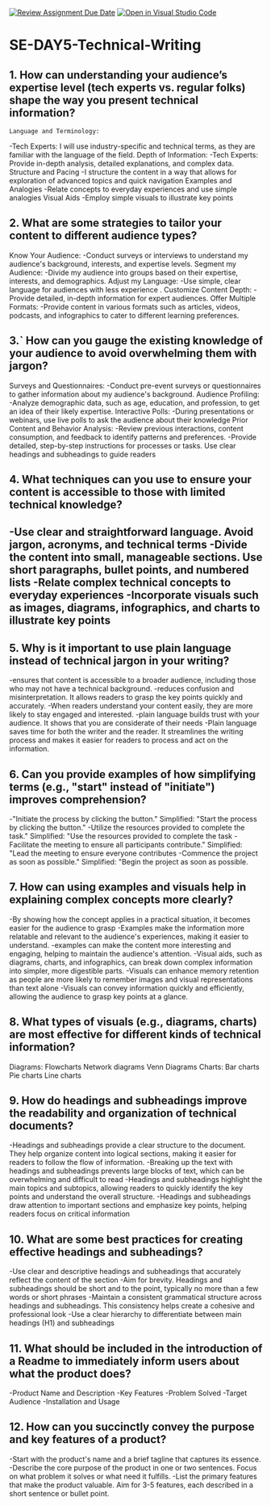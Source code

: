 [![Review Assignment Due Date](https://classroom.github.com/assets/deadline-readme-button-22041afd0340ce965d47ae6ef1cefeee28c7c493a6346c4f15d667ab976d596c.svg)](https://classroom.github.com/a/zsAR-pyY)
[![Open in Visual Studio Code](https://classroom.github.com/assets/open-in-vscode-2e0aaae1b6195c2367325f4f02e2d04e9abb55f0b24a779b69b11b9e10269abc.svg)](https://classroom.github.com/online_ide?assignment_repo_id=18447815&assignment_repo_type=AssignmentRepo)
# SE-DAY5-Technical-Writing
## 1. How can understanding your audience’s expertise level (tech experts vs. regular folks) shape the way you present technical information?
    Language and Terminology:
-Tech Experts: I will use industry-specific and technical terms, as they are 
 familiar with the language of the field.
   Depth of Information:
 -Tech Experts: Provide in-depth analysis, detailed explanations, and complex data. 
  Structure and Pacing
 -I structure the content in a way that allows for exploration of advanced topics and quick navigation
  Examples and Analogies
  -Relate concepts to everyday experiences and use simple analogies
  Visual Aids
  -Employ simple visuals to illustrate key points
  
## 2. What are some strategies to tailor your content to different audience types?
  Know Your Audience:
-Conduct surveys or interviews to understand my audience's background, interests, and expertise levels.
Segment my Audience:
-Divide my audience into groups based on their expertise, interests, and demographics.
Adjust my Language:
-Use simple, clear language for audiences with less experience
. Customize Content Depth:
-Provide detailed, in-depth information for expert audiences.
Offer Multiple Formats:
-Provide content in various formats such as articles, videos, podcasts, and infographics to cater to different learning preferences.

## 3.` How can you gauge the existing knowledge of your audience to avoid overwhelming them with jargon?
 Surveys and Questionnaires:
-Conduct pre-event surveys or questionnaires to gather information about my audience's background.
Audience Profiling:
-Analyze demographic data, such as age, education, and profession, to get an idea of their likely expertise.
Interactive Polls:
-During presentations or webinars, use live polls to ask the audience about their knowledge
Prior Content and Behavior Analysis:
-Review previous interactions, content consumption, and feedback to identify patterns and preferences.
-Provide detailed, step-by-step instructions for processes or tasks. Use clear headings and subheadings to guide readers

## 4. What techniques can you use to ensure your content is accessible to those with limited technical knowledge?
 -Use clear and straightforward language. Avoid jargon, acronyms, and technical terms
 -Divide the content into small, manageable sections. Use short paragraphs, bullet points, and numbered lists
 -Relate complex technical concepts to everyday experiences
 -Incorporate visuals such as images, diagrams, infographics, and charts to illustrate key points
 -
## 5. Why is it important to use plain language instead of technical jargon in your writing?
 -ensures that content is accessible to a broader audience, including those who may not have a technical background.
 -reduces confusion and misinterpretation. It allows readers to grasp the key points quickly and accurately.
 -When readers understand your content easily, they are more likely to stay engaged and interested.
 -plain language builds trust with your audience. It shows that you are considerate of their needs
 -Plain language saves time for both the writer and the reader. It streamlines the writing process and makes it easier for readers to process and act on the information.
 
## 6. Can you provide examples of how simplifying terms (e.g., "start" instead of "initiate") improves comprehension?
 -"Initiate the process by clicking the button." Simplified: "Start the process by clicking the button."
 -Utilize the resources provided to complete the task." Simplified: "Use the resources provided to complete the task
 -Facilitate the meeting to ensure all participants contribute." Simplified: "Lead the meeting to ensure everyone contributes
 -Commence the project as soon as possible." Simplified: "Begin the project as soon as possible.
 
## 7. How can using examples and visuals help in explaining complex concepts more clearly?
 -By showing how the concept applies in a practical situation, it becomes easier for the audience to grasp
 -Examples make the information more relatable and relevant to the audience's experiences, making it easier to understand.
 -examples can make the content more interesting and engaging, helping to maintain the audience's attention.
 -Visual aids, such as diagrams, charts, and infographics, can break down complex information into simpler, more digestible parts.
 -Visuals can enhance memory retention as people are more likely to remember images and visual representations than text alone
 -Visuals can convey information quickly and efficiently, allowing the audience to grasp key points at a glance.
 
## 8. What types of visuals (e.g., diagrams, charts) are most effective for different kinds of technical information?
 Diagrams: Flowcharts
           Network diagrams
           Venn Diagrams
  Charts: Bar charts
          Pie charts
          Line charts
          
## 9. How do headings and subheadings improve the readability and organization of technical documents?
 -Headings and subheadings provide a clear structure to the document. They help organize content into logical sections, making it easier for readers to follow the flow of information.
 -Breaking up the text with headings and subheadings prevents large blocks of text, which can be overwhelming and difficult to read
 -Headings and subheadings highlight the main topics and subtopics, allowing readers to quickly identify the key points and understand the overall structure.
 -Headings and subheadings draw attention to important sections and emphasize key points, helping readers focus on critical information
 
## 10. What are some best practices for creating effective headings and subheadings?
 -Use clear and descriptive headings and subheadings that accurately reflect the content of the section
 -Aim for brevity. Headings and subheadings should be short and to the point, typically no more than a few words or short phrases
 -Maintain a consistent grammatical structure across headings and subheadings. This consistency helps create a cohesive and professional look
 -Use a clear hierarchy to differentiate between main headings (H1) and subheadings
 
## 11. What should be included in the introduction of a Readme to immediately inform users about what the product does?
 -Product Name and Description
 -Key Features
 -Problem Solved
 -Target Audience
 -Installation and Usage
 
## 12. How can you succinctly convey the purpose and key features of a product?
 -Start with the product's name and a brief tagline that captures its essence.
 -Describe the core purpose of the product in one or two sentences. Focus on what problem it solves or what need it fulfills.
-List the primary features that make the product valuable. Aim for 3-5 features, each described in a short sentence or bullet point.

